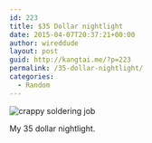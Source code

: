 ```yaml
---
id: 223
title: $35 Dollar nightlight
date: 2015-04-07T20:37:21+00:00
author: wireddude
layout: post
guid: http://kangtai.me/?p=223
permalink: /35-dollar-nightlight/
categories:
  - Random
---
```

<img src="http://i1.wp.com/media.davidkanter.com/Photo-2015-04-07-21-23.jpg?w=604" alt="crappy soldering job" data-recalc-dims="1" />

My 35 dollar nightlight.